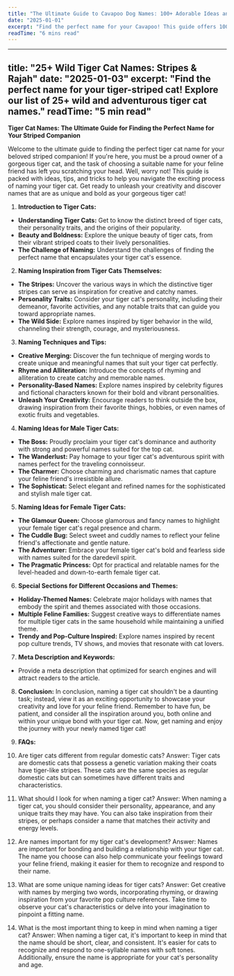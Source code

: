 ```yaml
---
title: "The Ultimate Guide to Cavapoo Dog Names: 100+ Adorable Ideas and Tips"
date: "2025-01-01"
excerpt: "Find the perfect name for your Cavapoo! This guide offers 100+ adorable name ideas, tips for choosing, and inspiration to help you find the ideal match for your furry friend."
readTime: "6 mins read"
---
```


---
title: "25+ Wild Tiger Cat Names: Stripes & Rajah"
date: "2025-01-03"
excerpt: "Find the perfect name for your tiger-striped cat! Explore our list of 25+ wild and adventurous tiger cat names."
readTime: "5 min read"
---

**Tiger Cat Names: The Ultimate Guide for Finding the Perfect Name for Your Striped Companion**

Welcome to the ultimate guide to finding the perfect tiger cat name for your beloved striped companion! If you're here, you must be a proud owner of a gorgeous tiger cat, and the task of choosing a suitable name for your feline friend has left you scratching your head. Well, worry not! This guide is packed with ideas, tips, and tricks to help you navigate the exciting process of naming your tiger cat. Get ready to unleash your creativity and discover names that are as unique and bold as your gorgeous tiger cat!

1. **Introduction to Tiger Cats:**
- **Understanding Tiger Cats:** Get to know the distinct breed of tiger cats, their personality traits, and the origins of their popularity.
- **Beauty and Boldness:** Explore the unique beauty of tiger cats, from their vibrant striped coats to their lively personalities.
- **The Challenge of Naming:** Understand the challenges of finding the perfect name that encapsulates your tiger cat's essence.

2. **Naming Inspiration from Tiger Cats Themselves:**
- **The Stripes:** Uncover the various ways in which the distinctive tiger stripes can serve as inspiration for creative and catchy names.
- **Personality Traits:** Consider your tiger cat's personality, including their demeanor, favorite activities, and any notable traits that can guide you toward appropriate names.
- **The Wild Side:** Explore names inspired by tiger behavior in the wild, channeling their strength, courage, and mysteriousness.

3. **Naming Techniques and Tips:**
- **Creative Merging:** Discover the fun technique of merging words to create unique and meaningful names that suit your tiger cat perfectly.
- **Rhyme and Alliteration:** Introduce the concepts of rhyming and alliteration to create catchy and memorable names.
- **Personality-Based Names:** Explore names inspired by celebrity figures and fictional characters known for their bold and vibrant personalities.
- **Unleash Your Creativity:** Encourage readers to think outside the box, drawing inspiration from their favorite things, hobbies, or even names of exotic fruits and vegetables.

4. **Naming Ideas for Male Tiger Cats:**
- **The Boss:** Proudly proclaim your tiger cat's dominance and authority with strong and powerful names suited for the top cat.
- **The Wanderlust:** Pay homage to your tiger cat's adventurous spirit with names perfect for the traveling connoisseur.
- **The Charmer:** Choose charming and charismatic names that capture your feline friend's irresistible allure.
- **The Sophisticat:** Select elegant and refined names for the sophisticated and stylish male tiger cat.

5. **Naming Ideas for Female Tiger Cats:**
- **The Glamour Queen:** Choose glamorous and fancy names to highlight your female tiger cat's regal presence and charm.
- **The Cuddle Bug:** Select sweet and cuddly names to reflect your feline friend's affectionate and gentle nature.
- **The Adventurer:** Embrace your female tiger cat's bold and fearless side with names suited for the daredevil spirit.
- **The Pragmatic Princess:** Opt for practical and relatable names for the level-headed and down-to-earth female tiger cat.

6. **Special Sections for Different Occasions and Themes:**
- **Holiday-Themed Names:** Celebrate major holidays with names that embody the spirit and themes associated with those occasions.
- **Multiple Feline Families:** Suggest creative ways to differentiate names for multiple tiger cats in the same household while maintaining a unified theme.
- **Trendy and Pop-Culture Inspired:** Explore names inspired by recent pop culture trends, TV shows, and movies that resonate with cat lovers.

7. **Meta Description and Keywords:**
- Provide a meta description that optimized for search engines and will attract readers to the article. 

8. **Conclusion:**
In conclusion, naming a tiger cat shouldn't be a daunting task; instead, view it as an exciting opportunity to showcase your creativity and love for your feline friend. Remember to have fun, be patient, and consider all the inspiration around you, both online and within your unique bond with your tiger cat. Now, get naming and enjoy the journey with your newly named tiger cat!

9. **FAQs:**
1. Are tiger cats different from regular domestic cats? 
Answer: Tiger cats are domestic cats that possess a genetic variation making their coats have tiger-like stripes. These cats are the same species as regular domestic cats but can sometimes have different traits and characteristics.

2. What should I look for when naming a tiger cat? 
Answer: When naming a tiger cat, you should consider their personality, appearance, and any unique traits they may have. You can also take inspiration from their stripes, or perhaps consider a name that matches their activity and energy levels.

3. Are names important for my tiger cat's development? 
Answer: Names are important for bonding and building a relationship with your tiger cat. The name you choose can also help communicate your feelings toward your feline friend, making it easier for them to recognize and respond to their name.

4. What are some unique naming ideas for tiger cats? 
Answer: Get creative with names by merging two words, incorporating rhyming, or drawing inspiration from your favorite pop culture references. Take time to observe your cat's characteristics or delve into your imagination to pinpoint a fitting name.

5. What is the most important thing to keep in mind when naming a tiger cat? 
Answer: When naming a tiger cat, it's important to keep in mind that the name should be short, clear, and consistent. It's easier for cats to recognize and respond to one-syllable names with soft tones. Additionally, ensure the name is appropriate for your cat's personality and age.
